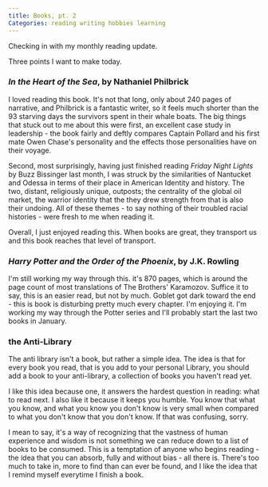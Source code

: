 ```yaml
---
title: Books, pt. 2
Categories: reading writing hobbies learning
---
```


Checking in with my monthly reading update. 

Three points I want to make today. 

### *In the Heart of the Sea*, by Nathaniel Philbrick ###
I loved reading this book. It's not that long, only about 240 pages of narrative, and Philbrick is a fantastic writer, so it feels much shorter than the 93 starving days the survivors spent in their whale boats. The big things that stuck out to me about this were first, an excellent case study in leadership - the book fairly and deftly compares Captain Pollard and his first mate Owen Chase's personality and the effects those personalities have on their voyage. 

Second, most surprisingly, having just finished reading *Friday Night Lights* by Buzz Bissinger last month, I was struck by the similarities of Nantucket and Odessa in terms of their place in American Identity and history.  The two, distant, religiously unique, outposts; the centrality of the global oil market, the warrior identity that the they drew strength from that is also their undoing. All of these themes - to say nothing of their troubled racial histories - were fresh to me when reading it. 

Overall, I just enjoyed reading this. When books are great, they transport us and this book reaches that level of transport. 

### *Harry Potter and the Order of the Phoenix*, by J.K. Rowling ###
I'm still working my way through this. it's 870 pages, which is around the page count of most translations of The Brothers' Karamozov.  Suffice it to say, this is an easier read, but not by much. Goblet got dark toward the end - this is book is disturbing pretty much every chapter. I'm enjoying it. 
I'm working my way through the Potter series and I'll probably start the last two books in January. 

### the Anti-Library ###
The anti library isn't a book, but rather a simple idea. The idea is that for every book you read, that is you add to your personal Library, you should add a book to your anti-library, a collection of books you haven't read yet. 

I like this idea because one, it answers the hardest question in reading: what to read next. I also like it because it keeps you humble. You know that what you know, and what you know you don't know is very small when compared to what you don't know that you don't know.  If that was confusing, sorry.

I mean to say, it's a way of recognizing that the vastness of human experience and wisdom is not something we can reduce down to a list of books to be consumed. This is a temptation of anyone who begins reading - the idea that you can absorb, fully and without bias - all there is. There's too much to take in, more to find than can ever be found, and I like the idea that I remind myself everytime I finish a book.